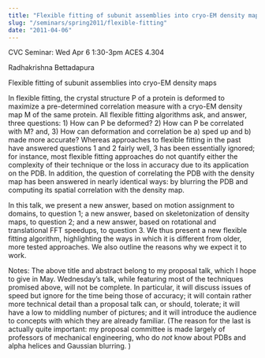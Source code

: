 ```yaml
---
title: "Flexible fitting of subunit assemblies into cryo-EM density maps"
slug: "/seminars/spring2011/flexible-fitting"
date: "2011-04-06"
---
```


CVC Seminar: Wed Apr 6 1:30-3pm ACES 4.304

Radhakrishna Bettadapura

Flexible fitting of subunit assemblies into cryo-EM density maps

In flexible fitting, the crystal structure P of a protein is deformed to
maximize a pre-determined correlation measure with a cryo-EM density map M of the
same protein. All flexible fitting algorithms ask, and answer, three questions: 1)
How can P be deformed? 2) How can P be correlated with M? and, 3) How can
deformation and correlation be a) sped up and b) made more accurate? Whereas
approaches to flexible fitting in the past have answered questions 1 and 2 fairly
well, 3 has been essentially ignored; for instance, most flexible fitting
approaches do not quantify either the complexity of their technique or the loss in
accuracy due to its application on the PDB. In addition, the question of
correlating the PDB with the density map has been answered in nearly identical ways:
by blurring the PDB and computing its spatial correlation with the density map.

In this talk, we present a new answer, based on motion assignment to domains, to
question 1; a new answer, based on skeletonization of density maps, to question 2;
and a new answer, based on rotational and translational FFT speedups, to question 3.
We thus present a new flexible fitting algorithm, highlighting the ways in which it
is different from older, more tested approaches. We also outline the reasons why we
expect it to work.

Notes: The above title and abstract belong to my proposal talk, which I hope to give
in May. Wednesday’s talk, while featuring most of the techniques promised above,
will not be complete. In particular, it will discuss issues of speed but ignore for
the time being those of accuracy; it will contain rather more technical detail than
a proposal talk can, or should, tolerate; it will have a low to middling number of
pictures; and it will introduce the audience to concepts with which they are already
familiar. (The reason for the last is actually quite important: my proposal
committee is made largely of professors of mechanical engineering, who do _not_ know
about PDBs and alpha helices and Gaussian blurring. )
